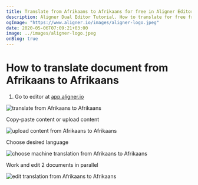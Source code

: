 ```yaml
---
title: Translate from Afrikaans to Afrikaans for free in Aligner Editor
description: Aligner Dual Editor Tutorial. How to translate for free from Afrikaans to Afrikaans. Aligner is multilingual document management platform. 
ogImage: "https://www.aligner.io/images/aligner-logo.jpeg"
date: 2020-05-06T07:09:21+03:00
image: ../images/aligner-logo.jpeg
onBlog: true
---
```


# How to translate document from Afrikaans to Afrikaans

1. Go to editor at [app.aligner.io](https://app.aligner.io "Aligner App web page")

![translate from Afrikaans to Afrikaans](../aligner-blank-editor.jpeg "translate from Afrikaans to Afrikaans")

Copy-paste content or upload content

![upload content from Afrikaans to Afrikaans](../aligner-uploaded-document.jpeg "upload content from Afrikaans to Afrikaans")

Choose desired language

![choose machine translation from Afrikaans to Afrikaans](../aligner-language-dropdown.jpeg "choose machine translation from Afrikaans to Afrikaans")

Work and edit 2 documents in parallel

![edit translation from Afrikaans to Afrikaans](../aligner-double-sitded-editor.jpeg "edit translation from Afrikaans to Afrikaans")

